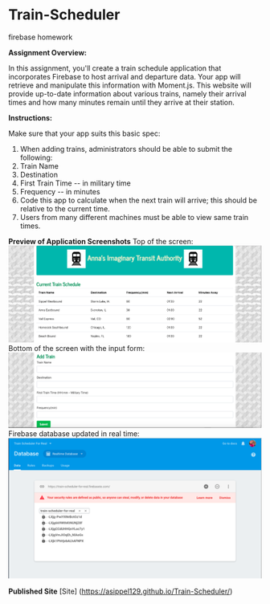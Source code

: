 # Train-Scheduler
firebase homework

**Assignment Overview:**

In this assignment, you'll create a train schedule application that incorporates Firebase to host arrival and departure data. Your app will retrieve and manipulate this information with Moment.js. This website will provide up-to-date information about various trains, namely their arrival times and how many minutes remain until they arrive at their station.

**Instructions:**

Make sure that your app suits this basic spec:

1. When adding trains, administrators should be able to submit the following:
1. Train Name
1. Destination 
1. First Train Time -- in military time
1. Frequency -- in minutes
1. Code this app to calculate when the next train will arrive; this should be relative to the current time.
1. Users from many different machines must be able to view same train times.

**Preview of Application Screenshots**
Top of the screen:
![Top of page](/assets/images/top.png)
Bottom of the screen with the input form:
![Bottom of page](/assets/images/bottom.png)
Firebase database updated in real time:
![Firebase db](/assets/images/firebase.png)

**Published Site**
[Site] (https://asippel129.github.io/Train-Scheduler/)